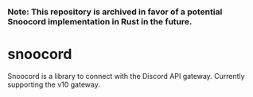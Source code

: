 ### Note: This repository is archived in favor of a potential Snoocord implementation in Rust in the future.

# snoocord

Snoocord is a library to connect with the Discord API gateway. Currently
supporting the v10 gateway.
